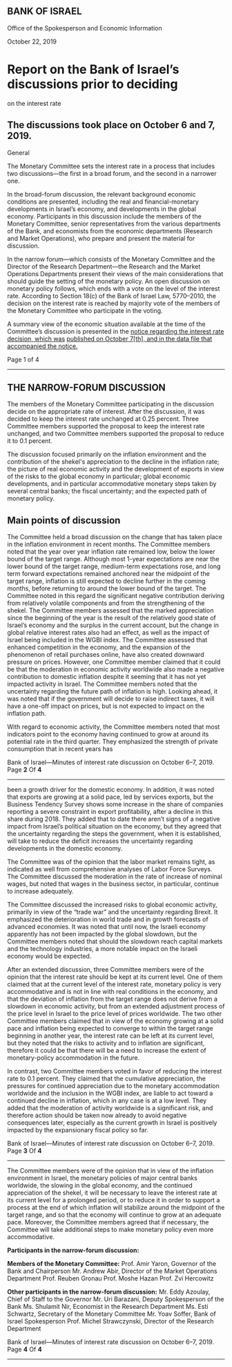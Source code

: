 ## BANK OF ISRAEL

Office of the Spokesperson and Economic Information

October 22, 2019

# Report on the Bank of Israel’s discussions prior to deciding
 on the interest rate

## The discussions took place on October 6 and 7, 2019.

 General

The Monetary Committee sets the interest rate in a process that includes two
discussions––the first in a broad forum, and the second in a narrower one.

In the broad-forum discussion, the relevant background economic conditions are
presented, including the real and financial-monetary developments in Israel’s economy,
and developments in the global economy. Participants in this discussion include the
members of the Monetary Committee, senior representatives from the various
departments of the Bank, and economists from the economic departments (Research
and Market Operations), who prepare and present the material for discussion.

In the narrow forum—which consists of the Monetary Committee and the Director of
the Research Department—the Research and the Market Operations Departments
present their views of the main considerations that should guide the setting of the
monetary policy. An open discussion on monetary policy follows, which ends with a
vote on the level of the interest rate. According to Section 18(c) of the Bank of Israel
Law, 5770–2010, the decision on the interest rate is reached by majority vote of the
members of the Monetary Committee who participate in the voting.

A summary view of the economic situation available at the time of the Committee’s
discussion is presented in the [notice regarding the interest rate decision, which was](https://www.boi.org.il/en/NewsAndPublications/PressReleases/Pages/7-10-19.aspx)
[published on October 7[th], and in the data file that accompanied the notice.](https://www.boi.org.il/en/NewsAndPublications/PressReleases/Documents/Main%20economic%20background%20data%20interest%20rate%20decision%20-%20October%207%202019.pptx)

Page 1 of 4


-----

## THE NARROW-FORUM DISCUSSION

The members of the Monetary Committee participating in the discussion decide on the
appropriate rate of interest. After the discussion, it was decided to keep the interest rate
unchanged at 0.25 percent. Three Committee members supported the proposal to keep
the interest rate unchanged, and two Committee members supported the proposal to
reduce it to 0.1 percent.

The discussion focused primarily on the inflation environment and the contribution of
the shekel's appreciation to the decline in the inflation rate; the picture of real economic
activity and the development of exports in view of the risks to the global economy in
particular; global economic developments, and in particular accommodative monetary
steps taken by several central banks; the fiscal uncertainty; and the expected path of
monetary policy.

## Main points of discussion

The Committee held a broad discussion on the change that has taken place in the
inflation environment in recent months. The Committee members noted that the year
over year inflation rate remained low, below the lower bound of the target range.
Although most 1-year expectations are near the lower bound of the target range,
medium-term expectations rose, and long term forward expectations remained
anchored near the midpoint of the target range, inflation is still expected to decline
further in the coming months, before returning to around the lower bound of the target.
The Committee noted in this regard the significant negative contribution deriving from
relatively volatile components and from the strengthening of the shekel. The Committee
members assessed that the marked appreciation since the beginning of the year is the
result of the relatively good state of Israel’s economy and the surplus in the current
account, but the change in global relative interest rates also had an effect, as well as the
impact of Israel being included in the WGBI index. The Committee assessed that
enhanced competition in the economy, and the expansion of the phenomenon of retail
purchases online, have also created downward pressure on prices. However, one
Committee member claimed that it could be that the moderation in economic activity
worldwide also made a negative contribution to domestic inflation despite it seeming
that it has not yet impacted activity in Israel. The Committee members noted that the
uncertainty regarding the future path of inflation is high. Looking ahead, it was noted
that if the government will decide to raise indirect taxes, it will have a one-off impact
on prices, but is not expected to impact on the inflation path.

With regard to economic activity, the Committee members noted that most indicators
point to the economy having continued to grow at around its potential rate in the third
quarter. They emphasized the strength of private consumption that in recent years has

Bank of Israel—Minutes of interest rate discussion on October 6–7, 2019. Page **2** Of **4**


-----

been a growth driver for the domestic economy. In addition, it was noted that exports
are growing at a solid pace, led by services exports, but the Business Tendency Survey
shows some increase in the share of companies reporting a severe constraint in export
profitability, after a decline in this share during 2018. They added that to date there
aren’t signs of a negative impact from Israel’s political situation on the economy, but
they agreed that the uncertainty regarding the steps the government, when it is
established, will take to reduce the deficit increases the uncertainty regarding
developments in the domestic economy.

The Committee was of the opinion that the labor market remains tight, as indicated as
well from comprehensive analyses of Labor Force Surveys. The Committee discussed
the moderation in the rate of increase of nominal wages, but noted that wages in the
business sector, in particular, continue to increase adequately.

The Committee discussed the increased risks to global economic activity, primarily in
view of the “trade war” and the uncertainty regarding Brexit. It emphasized the
deterioration in world trade and in growth forecasts of advanced economies. It was
noted that until now, the Israeli economy apparently has not been impacted by the
global slowdown, but the Committee members noted that should the slowdown reach
capital markets and the technology industries, a more notable impact on the Israeli
economy would be expected.

After an extended discussion, three Committee members were of the opinion that the
interest rate should be kept at its current level. One of them claimed that at the current
level of the interest rate, monetary policy is very accommodative and is not in line with
real conditions in the economy, and that the deviation of inflation from the target range
does not derive from a slowdown in economic activity, but from an extended adjustment
process of the price level in Israel to the price level of prices worldwide. The two other
Committee members claimed that in view of the economy growing at a solid pace and
inflation being expected to converge to within the target range beginning in another
year, the interest rate can be left at its current level, but they noted that the risks to
activity and to inflation are significant, therefore it could be that there will be a need to
increase the extent of monetary-policy accommodation in the future.

In contrast, two Committee members voted in favor of reducing the interest rate to 0.1
percent. They claimed that the cumulative appreciation, the pressures for continued
appreciation due to the monetary accommodation worldwide and the inclusion in the
WGBI index, are liable to act toward a continued decline in inflation, which in any case
is at a low level. They added that the moderation of activity worldwide is a significant
risk, and therefore action should be taken now already to avoid negative consequences
later, especially as the current growth in Israel is positively impacted by the
expansionary fiscal policy so far.

Bank of Israel—Minutes of interest rate discussion on October 6–7, 2019. Page **3** Of **4**


-----

The Committee members were of the opinion that in view of the inflation environment
in Israel, the monetary policies of major central banks worldwide, the slowing in the
global economy, and the continued appreciation of the shekel, it will be necessary to
leave the interest rate at its current level for a prolonged period, or to reduce it in order
to support a process at the end of which inflation will stabilize around the midpoint of
the target range, and so that the economy will continue to grow at an adequate pace.
Moreover, the Committee members agreed that if necessary, the Committee will take
additional steps to make monetary policy even more accommodative.

**Participants in the narrow-forum discussion:**

**Members of the Monetary Committee:**
Prof. Amir Yaron, Governor of the Bank and Chairperson
Mr. Andrew Abir, Director of the Market Operations Department
Prof. Reuben Gronau
Prof. Moshe Hazan
Prof. Zvi Hercowitz

**Other participants in the narrow-forum discussion:**
Mr. Eddy Azoulay, Chief of Staff to the Governor
Mr. Uri Barazani, Deputy Spokesperson of the Bank
Ms. Shulamit Nir, Economist in the Research Department
Ms. Esti Schwartz, Secretary of the Monetary Committee
Mr. Yoav Soffer, Bank of Israel Spokesperson
Prof. Michel Strawczynski, Director of the Research Department

Bank of Israel—Minutes of interest rate discussion on October 6–7, 2019. Page **4** Of **4**


-----

